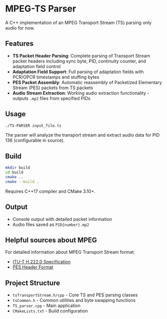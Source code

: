 # MPEG-TS Parser

A C++ implementation of an MPEG Transport Stream (TS) parsing only audio for now.

## Features

- **TS Packet Header Parsing**: Complete parsing of Transport Stream packet headers including sync byte, PID, continuity counter, and adaptation field control
- **Adaptation Field Support**: Full parsing of adaptation fields with PCR/OPCR timestamps and stuffing bytes
- **PES Packet Assembly**: Automatic reassembly of Packetized Elementary Stream (PES) packets from TS packets
- **Audio Stream Extraction**: Working audio extraction functionality - outputs `.mp2` files from specified PIDs

## Usage

```bash
./TS-PARSER input_file.ts
```

The parser will analyze the transport stream and extract audio data for PID 136 (configurable in source).

## Build

```bash
mkdir build
cd build
cmake ..
cmake --build .
```

Requires C++17 compiler and CMake 3.10+.

## Output

- Console output with detailed packet information
- Audio files saved as `PID{number}.mp2`

## Helpful sources about MPEG

For detailed information about MPEG Transport Stream format:
- [ITU-T H.222.0 Specification](https://www.itu.int/rec/T-REC-H.222.0-201410-S/en)
- [PES Header Format](https://dvd.sourceforge.net/dvdinfo/pes-hdr.html)

## Project Structure

- `tsTransportStream.h/cpp` - Core TS and PES parsing classes
- `tsCommon.h` - Common utilities and byte swapping functions
- `TS_parser.cpp` - Main application
- `CMakeLists.txt` - Build configuration
